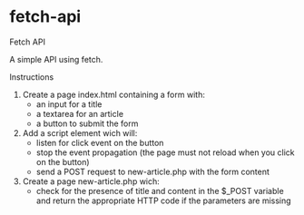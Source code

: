 # fetch-api
Fetch API

A simple API using fetch.

Instructions

1. Create a page index.html containing a form with:
    - an input for a title
    - a textarea for an article
    - a button to submit the form
2. Add a script element wich will:
    - listen for click event on the button
    - stop the event propagation (the page must not reload when you click on the button)
    - send a POST request to new-article.php with the form content
3. Create a page new-article.php wich:
    - check for the presence of title and content in the $_POST variable and return the appropriate HTTP code if the parameters are missing
